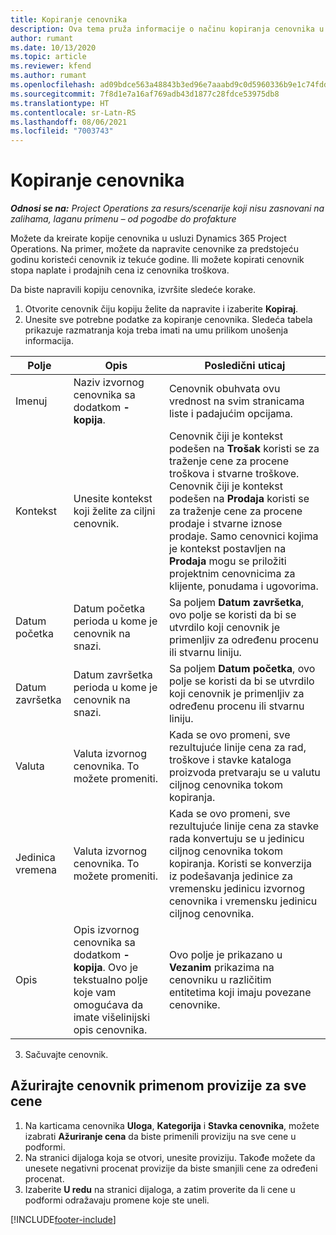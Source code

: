 ```yaml
---
title: Kopiranje cenovnika
description: Ova tema pruža informacije o načinu kopiranja cenovnika u usluzi Project Operations.
author: rumant
ms.date: 10/13/2020
ms.topic: article
ms.reviewer: kfend
ms.author: rumant
ms.openlocfilehash: ad09bdce563a48843b3ed96e7aaabd9c0d5960336b9e1c74fddb9b61f760f4cd
ms.sourcegitcommit: 7f8d1e7a16af769adb43d1877c28fdce53975db8
ms.translationtype: HT
ms.contentlocale: sr-Latn-RS
ms.lasthandoff: 08/06/2021
ms.locfileid: "7003743"
---
```

# <a name="copy-price-lists"></a>Kopiranje cenovnika

_**Odnosi se na:** Project Operations za resurs/scenarije koji nisu zasnovani na zalihama, laganu primenu – od pogodbe do profakture_

Možete da kreirate kopije cenovnika u usluzi Dynamics 365 Project Operations. Na primer, možete da napravite cenovnike za predstojeću godinu koristeći cenovnik iz tekuće godine.  Ili možete kopirati cenovnik stopa naplate i prodajnih cena iz cenovnika troškova. 

Da biste napravili kopiju cenovnika, izvršite sledeće korake.

1. Otvorite cenovnik čiju kopiju želite da napravite i izaberite **Kopiraj**.
2. Unesite sve potrebne podatke za kopiranje cenovnika. Sledeća tabela prikazuje razmatranja koja treba imati na umu prilikom unošenja informacija.

| Polje | Opis | Posledični uticaj |
| --- | --- | --- |
| Imenuj | Naziv izvornog cenovnika sa dodatkom **-kopija**. | Cenovnik obuhvata ovu vrednost na svim stranicama liste i padajućim opcijama. |
| Kontekst | Unesite kontekst koji želite za ciljni cenovnik. | Cenovnik čiji je kontekst podešen na **Trošak** koristi se za traženje cene za procene troškova i stvarne troškove. Cenovnik čiji je kontekst podešen na **Prodaja** koristi se za traženje cene za procene prodaje i stvarne iznose prodaje. Samo cenovnici kojima je kontekst postavljen na **Prodaja** mogu se priložiti projektnim cenovnicima za klijente, ponudama i ugovorima. |
| Datum početka | Datum početka perioda u kome je cenovnik na snazi. | Sa poljem **Datum završetka**, ovo polje se koristi da bi se utvrdilo koji cenovnik je primenljiv za određenu procenu ili stvarnu liniju. |
| Datum završetka | Datum završetka perioda u kome je cenovnik na snazi. | Sa poljem **Datum početka**, ovo polje se koristi da bi se utvrdilo koji cenovnik je primenljiv za određenu procenu ili stvarnu liniju. |
| Valuta | Valuta izvornog cenovnika. To možete promeniti. | Kada se ovo promeni, sve rezultujuće linije cena za rad, troškove i stavke kataloga proizvoda pretvaraju se u valutu ciljnog cenovnika tokom kopiranja. |
| Jedinica vremena | Valuta izvornog cenovnika. To možete promeniti. | Kada se ovo promeni, sve rezultujuće linije cena za stavke rada konvertuju se u jedinicu ciljnog cenovnika tokom kopiranja. Koristi se konverzija iz podešavanja jedinice za vremensku jedinicu izvornog cenovnika i vremensku jedinicu ciljnog cenovnika. |
| Opis | Opis izvornog cenovnika sa dodatkom **-kopija**. Ovo je tekstualno polje koje vam omogućava da imate višelinijski opis cenovnika. | Ovo polje je prikazano u **Vezanim** prikazima na cenovniku u različitim entitetima koji imaju povezane cenovnike. |

3. Sačuvajte cenovnik. 

## <a name="update-a-price-list-by-applying-a-mark-up-to-all-the-prices"></a>Ažurirajte cenovnik primenom provizije za sve cene

1. Na karticama cenovnika **Uloga**, **Kategorija** i **Stavka cenovnika**, možete izabrati **Ažuriranje cena** da biste primenili proviziju na sve cene u podformi. 
2. Na stranici dijaloga koja se otvori, unesite proviziju. Takođe možete da unesete negativni procenat provizije da biste smanjili cene za određeni procenat. 
3. Izaberite **U redu** na stranici dijaloga, a zatim proverite da li cene u podformi odražavaju promene koje ste uneli.


[!INCLUDE[footer-include](../includes/footer-banner.md)]